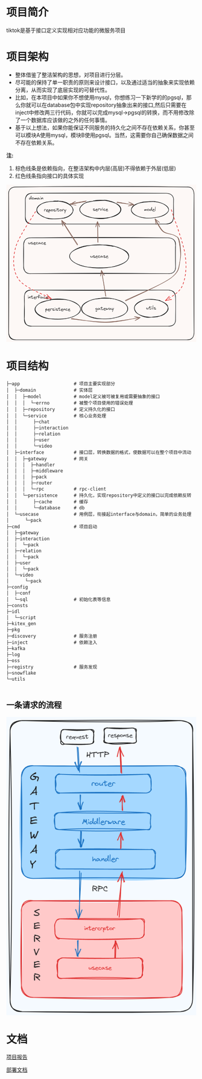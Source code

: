 # 项目简介
tiktok是基于接口定义实现相对应功能的微服务项目
# 项目架构
- 整体借鉴了整洁架构的思想，对项目进行分层。
- 尽可能的保持了单一职责的原则来设计接口，以及通过适当的抽象来实现依赖分离，从而实现了底层实现的可替代性。
- 比如，在本项目中如果你不想使用mysql，你想练习一下新学的的pgsql，那么你就可以在database包中实现repository抽象出来的接口,然后只需要在inject中修改两三行代码，你就可以完成mysql->pgsql的转换，而不用修改除了一个数据库应该做的之外的任何事情。
- 基于以上想法，如果你能保证不同服务的持久化之间不存在依赖关系，你甚至可以模块A使用mysql，模块B使用pgsql。当然，这需要你自己确保数据之间不存在依赖关系。

**注:**
1. 棕色线条是依赖指向，在整洁架构中内层(高层)不得依赖于外层(低层)
2. 红色线条指向接口的具体实现

![tiktok-structure](docs/tiktok-structure.png)


# 项目结构
```text
├─app                    # 项目主要实现部分
│  ├─domain              # 实体层
│  │  ├─model            # model定义被可被复用或需要抽象的接口
│  │  │  └─errno         # 被整个项目使用的错误处理
│  │  ├─repository       # 定义持久化的接口
│  │  └─service          # 核心业务处理
│  │      ├─chat
│  │      ├─interaction
│  │      ├─relation
│  │      ├─user
│  │      └─video
│  ├─interface           # 接口层，转换数据的格式，使数据可以在整个项目中流动
│  │  ├─gateway          # 网关
│  │  │  ├─handler
│  │  │  ├─middleware
│  │  │  ├─pack
│  │  │  ├─router
│  │  │  └─rpc           # rpc-client
│  │  └─persistence      # 持久化，实现repository中定义的接口以完成依赖反转
│  │      ├─cache        # 缓存
│  │      └─database     # db
│  └─usecase             # 用例层，衔接起interface与domain，简单的业务处理
│      └─pack
├─cmd                    # 项目启动
│  ├─gateway
│  ├─interaction
│  │  └─pack
│  ├─relation
│  │  └─pack
│  ├─user
│  │  └─pack
│  └─video
│      └─pack
├─config
│  ├─conf
│  └─sql                 # 初始化表等信息
├─consts
├─idl
│  └─script
├─kitex_gen
├─pkg
├─discovery              # 服务注册
├─inject                 # 依赖注入
├─kafka
├─log
├─oss
├─registry               # 服务发现
├─snowflake
└─utils


```

## 一条请求的流程
![tiktok-request](docs/tiktok-request.png)


# 文档
[项目报告](https://o0e45m7p53e.feishu.cn/docx/I2p2dZaPIoYuJQxPmprc4krbnqL)

[部署文档](https://o0e45m7p53e.feishu.cn/docx/R8ybdyX1XoKlYIxlXhYcPm33nRY)